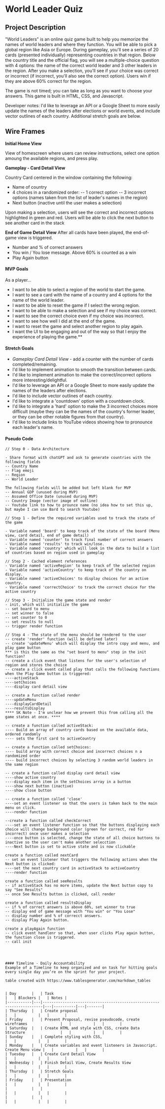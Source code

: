 # World Leader Quiz

## Project Description 

"World Leaders" is an online quiz game built to help you memorize the names of world leaders and where they function. You will be able to pick a global region like Asia or Europe.  During gameplay, you'll see a series of 20 cards (presented individually) representing countries in that region. Below the country title and the official flag, you will see a multiple-choice question with 4 options: the name of the correct world leader and 3 other leaders in the region. After you make a selection, you'll see if your choice was correct or incorrect (if incorrect, you'll also see the correct option).  Users win if they are above 60% correct for the region.

The game is not timed; you can take as long as you want to choose your answers.  This game is built in HTML, CSS, and Javascript.

Developer notes:
I'd like to leverage an API or a Google Sheet to more easily update the names of the leaders after elections or world events, and include vector outlines of each country. Additional stretch goals are below.

## Wire Frames

**Initial Home View**

View of homescreen where users can review instructions, select one option amoung the available regions, and press play.

**Gameplay - Card Detail View**

Country Card centered in the window containing the following:

- Name of country
- 4 choices in a randomized order:
-- 1 correct option
-- 3 incorrect options (names taken from the list of leader's names in the region)
- Next button (inactive until the user makes a selection)


Upon making a selection, users will see the correct and incorrect options highlighted in green and red. Users will be able to click the next button to see another card in the stack

**End of Game Detail View**
After all cards have been played, the end-of-game view is triggered.  

- Number and % of correct answers 
- You win / You lose message.  Above 60% is counted as a win
- Play Again button
  


#### MVP Goals

As a player...
- I want to be able to select a region of the world to start the game.
- I want to see a card with the name of a country and 4 options for the name of the world leader.
- I want to be able to reset the game if I select the wrong region.
- I want to be able to make a selection and see if my choice was correct.
- I want to see the correct choice even if my choice was incorrect.
- I want to see how well I did at the end of the game.
- I want to reset the game and select another region to play again.
- I want the UI to be engaging and out of the way so that I enjoy the experience of playing the game.\*\*

#### Stretch Goals

- *Gameplay Card Detail View* - add a counter with the number of cards completed/remaining.
- I'd like to implement animation to smooth the transition between cards.  
- I'd like to implement animation to make the correct/incorrect options more interesting/delightful.
- I'd like to leverage an API or a Google Sheet to more easily update the names of the leaders after elections.
- I'd like to include vector outlines of each country.
- I'd like to integrate a 'countdown' option with a  countdown clock.
- I'd like to integrate a 'hard' option to make the 3 incorrect choices more difficult (maybe they can be the names of the country's former leader, or they can be other notable figures from that country).
- I'd like to include links to YouTube videos showing how to pronounce each leader's name.

#### Pseudo Code

```
// Step 0 - Data Architecture

- Share format with chatGPT and ask to generate countries with the following fields
-- Country Name
-- Flag emoji
-- Region
-- World Leader

The following fields will be added but left blank for MVP
-- Annual GDP (unused during MVP)
-- Assumed Office Date (unused during MVP)
-- Country Image (vector image of outline)
-- Youtube link to how to prounce name (no idea how to set this up, but maybe I can use Bard to search Youtube)

// Step 1 - Define the required variables used to track the state of the game

- Variable named 'board' to keep track of the state of the board (Menu view, card detail, end of game detail)
- Variable named 'counter' to track final number of correct answers
- Variable named 'results' to track win/lose. 
- Variable named 'country' which will look in the data to build a list of countries based on region used in gameplay

// Step 2 - Cached element references
- Variable named 'activeRegion' to keep track of the selected region
- Variable named 'activeCountry' to keep track of the country on display.
- Variable named 'activeChoices' to display choices for an active country.
- Variable named 'correctChoice' to track the correct choice for the active country

// Step 3 - Initialize the game state and render
- init, which will initialize the game
-- set board to menu
-- set winner to false
-- set counter to 0
-- set results to null
-- trigger render function

// Step 4 - The state of the menu should be rendered to the user
-- create 'render' function (will be defined later)
-- create 'updateMenu' which will display the intro copy and menu, and play game button
*** is this the same as the "set board to menu" step in the init function?
-- create a click event that listens for the user's selection of region and stores the choice
-- create a click event called play that calls the following functions when the Play Game button is triggered:
----activeStack
----setChoices
----display card detail view

-- create a function called render
----updateMenu
----displayCardDetail
----resultsDisplay
**** SK Note - I'm unclear how we prevent this from calling all the game states at once. **** 

-- create a function called activeStack:
---- Build an array of country cards based on the available data, ordered randomly
---- sets the first card to activeCountry

-- create a function called setChoices:
---- build array with correct choice and incorrect choices n a randomized order 
---- build incorrect choices by selecting 3 random world leaders in the same region

-- create a function called display card detail view
----show active country
----display each item in the setChoices array in a button
----show next button (inactive)
----show close button

-- create a function called 'close'
----set an event listener so that the users is taken back to the main menu on click.
----render function

--create a function called checkCorrect
----set an event listener function so that the buttons displaying each choice will change background color (green for correct, red for incorrect) once user makes a selection
----once button is selected, change the state of all choice buttons to inactive so the user can't make another selecction
----Next button is set to active state and is now clickable

create a function called nextCard
-- set an event listener that triggers the following actions when the Next button is clicked:
----set the next country card in activeStack to activeCountry
----render function

create a function called seeResults
-- if activeStack has no more items, update the Next button copy to say "See Results"
-- once See Results button is clicked, call render

create a function called resultsDisplay 
-- if % of correct answers is above 60%, set winner to true
-- display end of game message with "You win" or "You Lose"
-- display number and % of correcct answers.
-- display Play Again button.

create a playAgain function
-- click event handlenr so that, when user clicks Play again button, the function close is triggered.
-- call init




#### Timeline - Daily Accountability
Example of a Timeline to keep organized and on task for hitting goals every single day you’re on the sprint for your project.

table created with https://www.tablesgenerator.com/markdown_tables


| Day       |   | Task                                                                 |   | Blockers |   | Notes |
|-----------|---|----------------------------------------------------------------------|---|----------|---|-------|
| Thursday  |   | Create proposal                                                      |   |          |   |       |
| Friday    |   | Present Proposal, revise pseudocode, create wireframes               |   |          |   |       |
| Saturday  |   | Create HTML and style with CSS, create Data Structure                |   |          |   |       |
| Sunday    |   | Complete styling with CSS,                                           |   |          |   |       |
| Monday    |   | Create variables and event listeners in Javascript. Create Menu view |   |          |   |       |
| Tuesday   |   | Create Card Detail View                                              |   |          |   |       |
| Wednesday |   | Finish Detail View, Create Results View                              |   |          |   |       |
| Thursday  |   | Stretch Goals                                                        |   |          |   |       |
| Friday    |   | Presentation                                                         |   |          |   |       |
|           |   |                                                                      |   |          |   |       |
|           |   |                                                                      |   |          |   |       |
